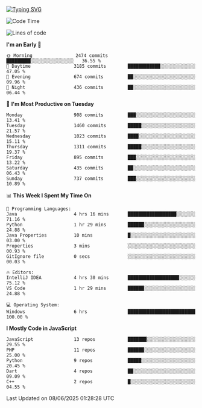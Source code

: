 [![Typing SVG](https://readme-typing-svg.demolab.com?font=Fira+Code&pause=1000&color=F7F7F7&random=false&width=435&lines=Hi+%F0%9F%91%8B%2C+I'm+Rafiu+Sidqi;Junior+Backend+Developer)](https://git.io/typing-svg)
<!--START_SECTION:waka-->
![Code Time](http://img.shields.io/badge/Code%20Time-780%20hrs%2036%20mins-blue)

![Lines of code](https://img.shields.io/badge/From%20Hello%20World%20I%27ve%20Written-2.5%20million%20lines%20of%20code-blue)

**I'm an Early 🐤** 

```text
🌞 Morning                2474 commits        █████████░░░░░░░░░░░░░░░░   36.55 % 
🌆 Daytime                3185 commits        ████████████░░░░░░░░░░░░░   47.05 % 
🌃 Evening                674 commits         ██░░░░░░░░░░░░░░░░░░░░░░░   09.96 % 
🌙 Night                  436 commits         ██░░░░░░░░░░░░░░░░░░░░░░░   06.44 % 
```
📅 **I'm Most Productive on Tuesday** 

```text
Monday                   908 commits         ███░░░░░░░░░░░░░░░░░░░░░░   13.41 % 
Tuesday                  1460 commits        █████░░░░░░░░░░░░░░░░░░░░   21.57 % 
Wednesday                1023 commits        ████░░░░░░░░░░░░░░░░░░░░░   15.11 % 
Thursday                 1311 commits        █████░░░░░░░░░░░░░░░░░░░░   19.37 % 
Friday                   895 commits         ███░░░░░░░░░░░░░░░░░░░░░░   13.22 % 
Saturday                 435 commits         ██░░░░░░░░░░░░░░░░░░░░░░░   06.43 % 
Sunday                   737 commits         ███░░░░░░░░░░░░░░░░░░░░░░   10.89 % 
```


📊 **This Week I Spent My Time On** 

```text
💬 Programming Languages: 
Java                     4 hrs 16 mins       ██████████████████░░░░░░░   71.16 % 
Python                   1 hr 29 mins        ██████░░░░░░░░░░░░░░░░░░░   24.88 % 
Java Properties          10 mins             █░░░░░░░░░░░░░░░░░░░░░░░░   03.00 % 
Properties               3 mins              ░░░░░░░░░░░░░░░░░░░░░░░░░   00.93 % 
GitIgnore file           0 secs              ░░░░░░░░░░░░░░░░░░░░░░░░░   00.03 % 

🔥 Editors: 
IntelliJ IDEA            4 hrs 30 mins       ███████████████████░░░░░░   75.12 % 
VS Code                  1 hr 29 mins        ██████░░░░░░░░░░░░░░░░░░░   24.88 % 

💻 Operating System: 
Windows                  6 hrs               █████████████████████████   100.00 % 
```

**I Mostly Code in JavaScript** 

```text
JavaScript               13 repos            ███████░░░░░░░░░░░░░░░░░░   29.55 % 
PHP                      11 repos            ██████░░░░░░░░░░░░░░░░░░░   25.00 % 
Python                   9 repos             █████░░░░░░░░░░░░░░░░░░░░   20.45 % 
Dart                     4 repos             ██░░░░░░░░░░░░░░░░░░░░░░░   09.09 % 
C++                      2 repos             █░░░░░░░░░░░░░░░░░░░░░░░░   04.55 % 
```




 Last Updated on 08/06/2025 01:28:28 UTC
<!--END_SECTION:waka-->
